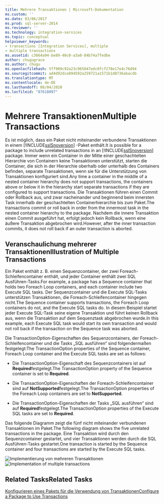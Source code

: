 ```yaml
---
title: Mehrere Transaktionen | Microsoft-Dokumentation
ms.custom: ''
ms.date: 03/06/2017
ms.prod: sql-server-2014
ms.reviewer: ''
ms.technology: integration-services
ms.topic: conceptual
helpviewer_keywords:
- transactions [Integration Services], multiple
- multiple transactions
ms.assetid: c3664a94-be89-40c0-a3a0-84b74a7fedbe
author: chugugrace
ms.author: chugu
ms.openlocfilehash: 5ff909c92a23c965047edc0fcf278e17e4c76d94
ms.sourcegitcommit: ad4d92dce894592a259721a1571b1d8736abacdb
ms.translationtype: MT
ms.contentlocale: de-DE
ms.lasthandoff: 08/04/2020
ms.locfileid: "87618097"
---
```

# <a name="multiple-transactions"></a><span data-ttu-id="7e98b-102">Mehrere Transaktionen</span><span class="sxs-lookup"><span data-stu-id="7e98b-102">Multiple Transactions</span></span>
  <span data-ttu-id="7e98b-103">Es ist möglich, dass ein Paket nicht miteinander verbundene Transaktionen in einem [!INCLUDE[ssISnoversion](../includes/ssisnoversion-md.md)] -Paket enthält.</span><span class="sxs-lookup"><span data-stu-id="7e98b-103">It is possible for a package to include unrelated transactions in an [!INCLUDE[ssISnoversion](../includes/ssisnoversion-md.md)] package.</span></span> <span data-ttu-id="7e98b-104">Immer wenn ein Container in der Mitte einer geschachtelten Hierarchie von Containern keine Transaktionen unterstützt, starten die Container, die sich in der Hierarchie oberhalb oder unterhalb des Containers befinden, separate Transaktionen, wenn sie für die Unterstützung von Transaktionen konfiguriert sind.</span><span class="sxs-lookup"><span data-stu-id="7e98b-104">Any time a container in the middle of a nested container hierarchy does not support transactions, the containers above or below it in the hierarchy start separate transactions if they are configured to support transactions.</span></span> <span data-ttu-id="7e98b-105">Die Transaktionen führen einen Commit oder Rollback aus, und zwar nacheinander und beginnend beim innersten Task innerhalb der geschachtelten Containerhierarchie bis zum Paket.</span><span class="sxs-lookup"><span data-stu-id="7e98b-105">The transactions commit or roll back in order from the innermost task in the nested container hierarchy to the package.</span></span> <span data-ttu-id="7e98b-106">Nachdem die innere Transaktion einen Commit ausgeführt hat, erfolgt jedoch kein Rollback, wenn eine äußere Transaktion abgebrochen wird.</span><span class="sxs-lookup"><span data-stu-id="7e98b-106">However, after the inner transaction commits, it does not roll back if an outer transaction is aborted.</span></span>

## <a name="illustration-of-multiple-transactions"></a><span data-ttu-id="7e98b-107">Veranschaulichung mehrerer Transaktionen</span><span class="sxs-lookup"><span data-stu-id="7e98b-107">Illustration of Multiple Transactions</span></span>
 <span data-ttu-id="7e98b-108">Ein Paket enthält z. B. einen Sequenzcontainer, der zwei Foreach-Schleifencontainer enthält, und jeder Container enthält zwei SQL Ausführen-Tasks.</span><span class="sxs-lookup"><span data-stu-id="7e98b-108">For example, a package has a Sequence container that holds two Foreach Loop containers, and each container include two Execute SQL tasks.</span></span> <span data-ttu-id="7e98b-109">Der Sequenzcontainer und die Execute SQL-Tasks unterstützen Transaktionen, die Foreach-Schleifencontainer hingegen nicht.</span><span class="sxs-lookup"><span data-stu-id="7e98b-109">The Sequence container supports transactions, the Foreach Loop containers do not, and the Execute SQL tasks do.</span></span> <span data-ttu-id="7e98b-110">In diesem Beispiel startet jeder Execute SQL-Task seine eigene Transaktion und führt keinen Rollback aus, wenn die Transaktion auf dem Sequenztask abgebrochen wurde.</span><span class="sxs-lookup"><span data-stu-id="7e98b-110">In this example, each Execute SQL task would start its own transaction and would not roll back if the transaction on the Sequence task was aborted.</span></span>

 <span data-ttu-id="7e98b-111">Die TransactionOption-Eigenschaften des Sequenzcontainers, der Foreach-Schleifencontainer und die Tasks „SQL ausführen“ sind folgendermaßen festgelegt:</span><span class="sxs-lookup"><span data-stu-id="7e98b-111">The TransactionOption properties of the Sequence container, Foreach Loop container and the Execute SQL tasks are set as follows:</span></span>

-   <span data-ttu-id="7e98b-112">Die TransactionOption-Eigenschaft des Sequenzcontainers ist auf **Required**festgelegt.</span><span class="sxs-lookup"><span data-stu-id="7e98b-112">The TransactionOption property of the Sequence container is set to **Required**.</span></span>

-   <span data-ttu-id="7e98b-113">Die TransactionOption-Eigenschaften der Foreach-Schleifencontainer sind auf **NotSupported**festgelegt.</span><span class="sxs-lookup"><span data-stu-id="7e98b-113">The TransactionOption properties of the Foreach Loop containers are set to **NotSupported**.</span></span>

-   <span data-ttu-id="7e98b-114">Die TransactionOption-Eigenschaften der Tasks „SQL ausführen“ sind auf **Required**festgelegt.</span><span class="sxs-lookup"><span data-stu-id="7e98b-114">The TransactionOption properties of the Execute SQL tasks are set to **Required**.</span></span>

 <span data-ttu-id="7e98b-115">Das folgende Diagramm zeigt die fünf nicht miteinander verbundenen Transaktionen im Paket.</span><span class="sxs-lookup"><span data-stu-id="7e98b-115">The following diagram shows the five unrelated transactions in the package.</span></span> <span data-ttu-id="7e98b-116">Eine Transaktion wird durch den Sequenzcontainer gestartet, und vier Transaktionen werden durch die SQL Ausführen-Tasks gestartet.</span><span class="sxs-lookup"><span data-stu-id="7e98b-116">One transaction is started by the Sequence container and four transactions are started by the Execute SQL tasks.</span></span>

 <span data-ttu-id="7e98b-117">![Implementierung von mehreren Transaktionen](media/mw-dts-trans2.gif "Implementierung von mehreren Transaktionen")</span><span class="sxs-lookup"><span data-stu-id="7e98b-117">![Implementation of multiple transactions](media/mw-dts-trans2.gif "Implementation of multiple transactions")</span></span>

## <a name="related-tasks"></a><span data-ttu-id="7e98b-118">Related Tasks</span><span class="sxs-lookup"><span data-stu-id="7e98b-118">Related Tasks</span></span>
 [<span data-ttu-id="7e98b-119">Konfigurieren eines Pakets für die Verwendung von Transaktionen</span><span class="sxs-lookup"><span data-stu-id="7e98b-119">Configure a Package to Use Transactions</span></span>](../relational-databases/native-client-ole-db-transactions/transactions.md)


